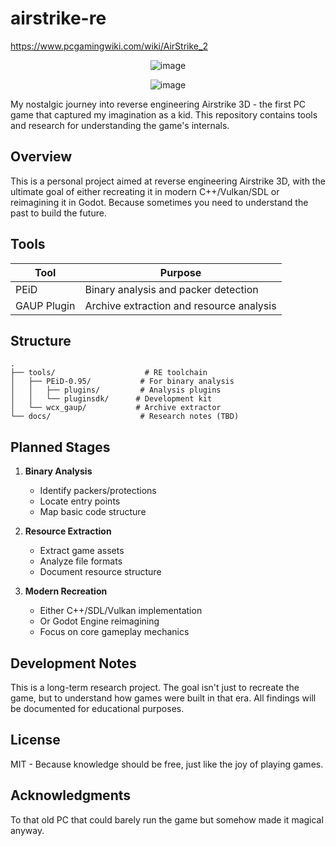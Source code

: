 # airstrike-re

https://www.pcgamingwiki.com/wiki/AirStrike_2

<div align="center">
   
![image](https://github.com/user-attachments/assets/770024d0-cebb-4497-b0af-4ee7d84ffeff)

![image](https://github.com/user-attachments/assets/8a3a1a78-8d3a-4f00-ab3d-cdb11c06cab4)
</div>


My nostalgic journey into reverse engineering Airstrike 3D - the first PC game that captured my imagination as a kid. This repository contains tools and research for understanding the game's internals.

## Overview

This is a personal project aimed at reverse engineering Airstrike 3D, with the ultimate goal of either recreating it in modern C++/Vulkan/SDL or reimagining it in Godot. Because sometimes you need to understand the past to build the future.

## Tools

| Tool | Purpose |
|------|---------|
| PEiD | Binary analysis and packer detection |
| GAUP Plugin | Archive extraction and resource analysis |

## Structure

```
.
├── tools/                    # RE toolchain
│   ├── PEiD-0.95/           # For binary analysis
│   │   ├── plugins/         # Analysis plugins
│   │   └── pluginsdk/      # Development kit
│   └── wcx_gaup/           # Archive extractor
└── docs/                    # Research notes (TBD)
```

## Planned Stages

1. **Binary Analysis**
   - Identify packers/protections
   - Locate entry points
   - Map basic code structure

2. **Resource Extraction**
   - Extract game assets
   - Analyze file formats
   - Document resource structure

3. **Modern Recreation**
   - Either C++/SDL/Vulkan implementation
   - Or Godot Engine reimagining
   - Focus on core gameplay mechanics

## Development Notes

This is a long-term research project. The goal isn't just to recreate the game, but to understand how games were built in that era. All findings will be documented for educational purposes.

## License

MIT - Because knowledge should be free, just like the joy of playing games.

## Acknowledgments

To that old PC that could barely run the game but somehow made it magical anyway.
